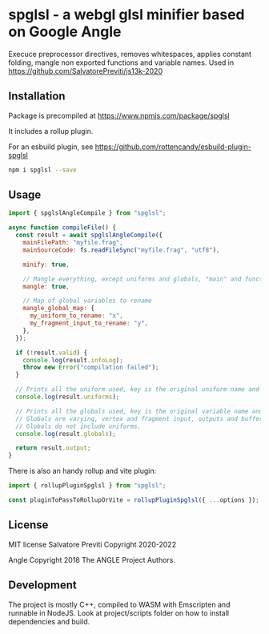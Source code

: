 # spglsl - a webgl glsl minifier based on Google Angle

Execuce preprocessor directives, removes whitespaces, applies constant folding, mangle non exported functions and variable names.
Used in https://github.com/SalvatorePreviti/js13k-2020

## Installation

Package is precompiled at https://www.npmjs.com/package/spglsl

It includes a rollup plugin.

For an esbuild plugin, see https://github.com/rottencandy/esbuild-plugin-spglsl

```sh
npm i spglsl --save
```

## Usage

```js
import { spglslAngleCompile } from "spglsl";

async function compileFile() {
  const result = await spglslAngleCompile({
    mainFilePath: "myfile.frag",
    mainSourceCode: fs.readFileSync("myfile.frag", "utf8"),

    minify: true,

    // Mangle everything, except uniforms and globals, "main" and function starting with "main"
    mangle: true,

    // Map of global variables to rename
    mangle_global_map: {
      my_uniform_to_rename: "x",
      my_fragment_input_to_rename: "y",
    },
  });

  if (!result.valid) {
    console.log(result.infoLog);
    throw new Error("compilation failed");
  }

  // Prints all the uniform used, key is the original uniform name and value is the renamed uniform, if it was defined in mangle_global_map
  console.log(result.uniforms);

  // Prints all the globals used, key is the original variable name and value is the renamed uniform, if it was defined in mangle_global_map
  // Globals are varying, vertex and fragment input, outputs and buffers ...
  // Globals do not include uniforms.
  console.log(result.globals);

  return result.output;
}
```

There is also an handy rollup and vite plugin:

```js
import { rollupPluginSpglsl } from "spglsl";

const pluginToPassToRollupOrVite = rollupPluginSpglsl({ ...options });
```

## License

MIT license
Salvatore Previti Copyright 2020-2022

Angle Copyright 2018 The ANGLE Project Authors.

## Development

The project is mostly C++, compiled to WASM with Emscripten and runnable in NodeJS.
Look at project/scripts folder on how to install dependencies and build.
